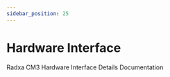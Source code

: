 ```yaml
---
sidebar_position: 25
---
```


# Hardware Interface

Radxa CM3 Hardware Interface Details Documentation

<DocCardList />

